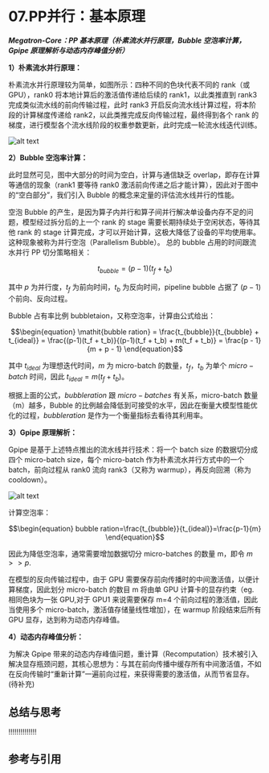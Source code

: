 <!--Copyright © ZOMI 适用于[License](https://github.com/Infrasys-AI/AIInfra)版权许可-->

# 07.PP并行：基本原理

***Megatron-Core：PP 基本原理（朴素流水并行原理，Bubble 空泡率计算，Gpipe 原理解析与动态内存峰值分析）***

**1）朴素流水并行原理：**

朴素流水并行原理较为简单，如图所示：四种不同的色块代表不同的 rank（或 GPU），rank0 将本地计算后的激活值传递给后续的 rank1，以此类推直到 rank3 完成类似流水线的前向传输过程，此时 rank3 开启反向流水线计算过程，将本阶段的计算梯度传递给 rank2，以此类推完成反向传输过程，最终得到各个 rank 的梯度，进行模型各个流水线阶段的权重参数更新，此时完成一轮流水线迭代训练。

![alt text](image.png)

**2）Bubble 空泡率计算：**

此时显然可见，图中大部分的时间为空白，计算与通信缺乏 overlap，即存在计算等通信的现象（rank1 要等待 rank0 激活前向传递之后才能计算），因此对于图中的“空白部分”，我们引入 Bubble 的概念来定量的评估流水线并行的性能。

空泡 Bubble 的产生，是因为算子内并行和算子间并行解决单设备内存不足的问题，模型经过拆分后的上一个 rank 的 stage 需要长期持续处于空闲状态，等待其他 rank 的 stage 计算完成，才可以开始计算，这极大降低了设备的平均使用率。这种现象被称为并行空泡（Parallelism Bubble）。
总的 bubble 占用的时间跟流水并行 PP 切分策略相关：

$$\begin{equation}
t_{bubble} = (p - 1)(t_f + t_b)
\end{equation}$$

其中 $p$ 为并行度，$t_f$ 为前向时间，$t_b$ 为反向时间，pipeline bubble 占据了 $(p-1)$ 个前向、反向过程。

Bubble 占有率比例 bubbletaion，又称空泡率，计算由公式给出：

$$\begin{equation}
\mathit{bubble ration} = \frac{t_{bubble}}{t_{bubble} + t_{ideal}} 
= \frac{(p-1)(t_f + t_b)}{(p-1)(t_f + t_b) + m(t_f + t_b)} 
= \frac{p - 1}{m + p - 1}
\end{equation}$$

其中 $t_{ideal}$ 为理想迭代时间，$m$ 为 micro-batch 的数量，$t_f$，$t_b$ 为单个 $micro-batch$ 时间，因此 $t_{ideal}=m(t_f+t_b)$。

根据上面的公式，$bubble ration$ 跟 $micro-batches$ 有关系，micro-batch 数量（m）越多，Bubble 的比例越会降低到可接受的水平，因此在衡量大模型性能优化的过程，$bubble ration$ 是作为一个衡量指标去看待其利用率。

**3）Gpipe 原理解析：**

Gpipe 是基于上述特点推出的流水线并行技术：将一个 batch size 的数据切分成四个 micro-batch size，每个 micro-batch 作为朴素流水并行方式中的一个 batch，前向过程从 rank0 流向 rank3（又称为 warmup），再反向回溯（称为 cooldown）。

![alt text](Gpipe.png)

计算空泡率：

$$\begin{equation}
bubble ration=\frac{t_{bubble}}{t_{ideal}}=\frac{p-1}{m}
\end{equation}$$

因此为降低空泡率，通常需要增加数据切分 micro-batches 的数量 m，即令 $m>>p$.

在模型的反向传输过程中，由于 GPU 需要保存前向传播时的中间激活值，以便计算梯度，因此划分 micro-batch 的数目 m 将由单 GPU 计算卡的显存约束（eg. 相同色块为一张 GPU,对于 GPU1 来说需要保存 m=4 个前向过程的激活值，因此当使用多个 micro-batch，激活值存储量线性增加），在 warmup 阶段结束后所有 GPU 显存，达到称为动态内存峰值。

**4）动态内存峰值分析：**

为解决 Gpipe 带来的动态内存峰值问题，重计算（Recomputation）技术被引入解决显存瓶颈问题，其核心思想为：与其在前向传播中缓存所有中间激活值，不如在反向传输时“重新计算”一遍前向过程，来获得需要的激活值，从而节省显存。
(待补充)

## 总结与思考

!!!!!!!!!!!!!!

## 参考与引用
